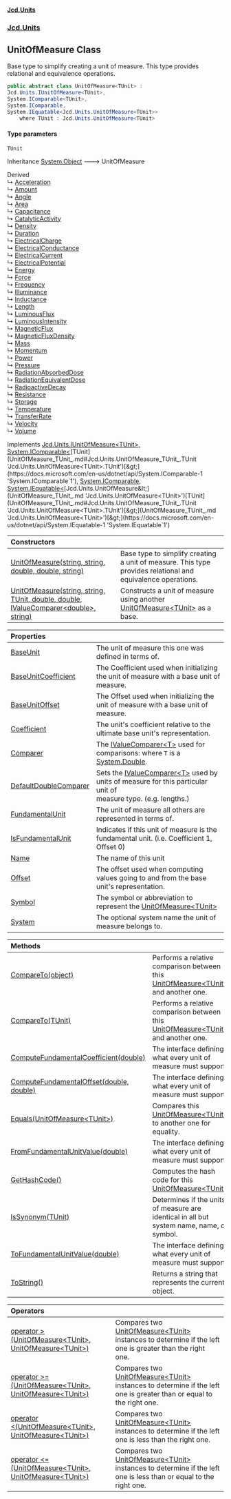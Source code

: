 #### [Jcd.Units](index.md 'index')
### [Jcd.Units](Jcd.Units.md 'Jcd.Units')

## UnitOfMeasure<TUnit> Class

Base type to simplify creating a unit of measure. This type provides relational and equivalence operations.

```csharp
public abstract class UnitOfMeasure<TUnit> :
Jcd.Units.IUnitOfMeasure<TUnit>,
System.IComparable<TUnit>,
System.IComparable,
System.IEquatable<Jcd.Units.UnitOfMeasure<TUnit>>
    where TUnit : Jcd.Units.UnitOfMeasure<TUnit>
```
#### Type parameters

<a name='Jcd.Units.UnitOfMeasure_TUnit_.TUnit'></a>

`TUnit`

Inheritance [System.Object](https://docs.microsoft.com/en-us/dotnet/api/System.Object 'System.Object') &#129106; UnitOfMeasure<TUnit>

Derived  
&#8627; [Acceleration](Acceleration.md 'Jcd.Units.UnitTypes.Acceleration')  
&#8627; [Amount](Amount.md 'Jcd.Units.UnitTypes.Amount')  
&#8627; [Angle](Angle.md 'Jcd.Units.UnitTypes.Angle')  
&#8627; [Area](Area.md 'Jcd.Units.UnitTypes.Area')  
&#8627; [Capacitance](Capacitance.md 'Jcd.Units.UnitTypes.Capacitance')  
&#8627; [CatalyticActivity](CatalyticActivity.md 'Jcd.Units.UnitTypes.CatalyticActivity')  
&#8627; [Density](Density.md 'Jcd.Units.UnitTypes.Density')  
&#8627; [Duration](Duration.md 'Jcd.Units.UnitTypes.Duration')  
&#8627; [ElectricalCharge](ElectricalCharge.md 'Jcd.Units.UnitTypes.ElectricalCharge')  
&#8627; [ElectricalConductance](ElectricalConductance.md 'Jcd.Units.UnitTypes.ElectricalConductance')  
&#8627; [ElectricalCurrent](ElectricalCurrent.md 'Jcd.Units.UnitTypes.ElectricalCurrent')  
&#8627; [ElectricalPotential](ElectricalPotential.md 'Jcd.Units.UnitTypes.ElectricalPotential')  
&#8627; [Energy](Energy.md 'Jcd.Units.UnitTypes.Energy')  
&#8627; [Force](Force.md 'Jcd.Units.UnitTypes.Force')  
&#8627; [Frequency](Frequency.md 'Jcd.Units.UnitTypes.Frequency')  
&#8627; [Illuminance](Illuminance.md 'Jcd.Units.UnitTypes.Illuminance')  
&#8627; [Inductance](Inductance.md 'Jcd.Units.UnitTypes.Inductance')  
&#8627; [Length](Length.md 'Jcd.Units.UnitTypes.Length')  
&#8627; [LuminousFlux](LuminousFlux.md 'Jcd.Units.UnitTypes.LuminousFlux')  
&#8627; [LuminousIntensity](LuminousIntensity.md 'Jcd.Units.UnitTypes.LuminousIntensity')  
&#8627; [MagneticFlux](MagneticFlux.md 'Jcd.Units.UnitTypes.MagneticFlux')  
&#8627; [MagneticFluxDensity](MagneticFluxDensity.md 'Jcd.Units.UnitTypes.MagneticFluxDensity')  
&#8627; [Mass](Mass.md 'Jcd.Units.UnitTypes.Mass')  
&#8627; [Momentum](Momentum.md 'Jcd.Units.UnitTypes.Momentum')  
&#8627; [Power](Power.md 'Jcd.Units.UnitTypes.Power')  
&#8627; [Pressure](Pressure.md 'Jcd.Units.UnitTypes.Pressure')  
&#8627; [RadiationAbsorbedDose](RadiationAbsorbedDose.md 'Jcd.Units.UnitTypes.RadiationAbsorbedDose')  
&#8627; [RadiationEquivalentDose](RadiationEquivalentDose.md 'Jcd.Units.UnitTypes.RadiationEquivalentDose')  
&#8627; [RadioactiveDecay](RadioactiveDecay.md 'Jcd.Units.UnitTypes.RadioactiveDecay')  
&#8627; [Resistance](Resistance.md 'Jcd.Units.UnitTypes.Resistance')  
&#8627; [Storage](Storage.md 'Jcd.Units.UnitTypes.Storage')  
&#8627; [Temperature](Temperature.md 'Jcd.Units.UnitTypes.Temperature')  
&#8627; [TransferRate](TransferRate.md 'Jcd.Units.UnitTypes.TransferRate')  
&#8627; [Velocity](Velocity.md 'Jcd.Units.UnitTypes.Velocity')  
&#8627; [Volume](Volume.md 'Jcd.Units.UnitTypes.Volume')

Implements [Jcd.Units.IUnitOfMeasure&lt;](IUnitOfMeasure_TUnit_.md 'Jcd.Units.IUnitOfMeasure<TUnit>')[TUnit](UnitOfMeasure_TUnit_.md#Jcd.Units.UnitOfMeasure_TUnit_.TUnit 'Jcd.Units.UnitOfMeasure<TUnit>.TUnit')[&gt;](IUnitOfMeasure_TUnit_.md 'Jcd.Units.IUnitOfMeasure<TUnit>'), [System.IComparable&lt;](https://docs.microsoft.com/en-us/dotnet/api/System.IComparable-1 'System.IComparable`1')[TUnit](UnitOfMeasure_TUnit_.md#Jcd.Units.UnitOfMeasure_TUnit_.TUnit 'Jcd.Units.UnitOfMeasure<TUnit>.TUnit')[&gt;](https://docs.microsoft.com/en-us/dotnet/api/System.IComparable-1 'System.IComparable`1'), [System.IComparable](https://docs.microsoft.com/en-us/dotnet/api/System.IComparable 'System.IComparable'), [System.IEquatable&lt;](https://docs.microsoft.com/en-us/dotnet/api/System.IEquatable-1 'System.IEquatable`1')[Jcd.Units.UnitOfMeasure&lt;](UnitOfMeasure_TUnit_.md 'Jcd.Units.UnitOfMeasure<TUnit>')[TUnit](UnitOfMeasure_TUnit_.md#Jcd.Units.UnitOfMeasure_TUnit_.TUnit 'Jcd.Units.UnitOfMeasure<TUnit>.TUnit')[&gt;](UnitOfMeasure_TUnit_.md 'Jcd.Units.UnitOfMeasure<TUnit>')[&gt;](https://docs.microsoft.com/en-us/dotnet/api/System.IEquatable-1 'System.IEquatable`1')

| Constructors | |
| :--- | :--- |
| [UnitOfMeasure(string, string, double, double, string)](UnitOfMeasure_TUnit_..ctor.GXF1xY6aTZUIdsKaSOcULw.md 'Jcd.Units.UnitOfMeasure<TUnit>.UnitOfMeasure(string, string, double, double, string)') | Base type to simplify creating a unit of measure. This type provides relational and equivalence operations. |
| [UnitOfMeasure(string, string, TUnit, double, double, IValueComparer&lt;double&gt;, string)](UnitOfMeasure_TUnit_..ctor.ppaE236Nm6TcDuxxxVbfFA.md 'Jcd.Units.UnitOfMeasure<TUnit>.UnitOfMeasure(string, string, TUnit, double, double, Jcd.Units.IValueComparer<double>, string)') | Constructs a unit of measure using another [UnitOfMeasure&lt;TUnit&gt;](UnitOfMeasure_TUnit_.md 'Jcd.Units.UnitOfMeasure<TUnit>') as a base. |

| Properties | |
| :--- | :--- |
| [BaseUnit](UnitOfMeasure_TUnit_.BaseUnit.md 'Jcd.Units.UnitOfMeasure<TUnit>.BaseUnit') | The unit of measure this one was defined in terms of. |
| [BaseUnitCoefficient](UnitOfMeasure_TUnit_.BaseUnitCoefficient.md 'Jcd.Units.UnitOfMeasure<TUnit>.BaseUnitCoefficient') | The Coefficient used when initializing the unit of measure with a base unit of measure. |
| [BaseUnitOffset](UnitOfMeasure_TUnit_.BaseUnitOffset.md 'Jcd.Units.UnitOfMeasure<TUnit>.BaseUnitOffset') | The Offset used when initializing the unit of measure with a base unit of measure. |
| [Coefficient](UnitOfMeasure_TUnit_.Coefficient.md 'Jcd.Units.UnitOfMeasure<TUnit>.Coefficient') | The unit's coefficient relative to the ultimate base unit's representation. |
| [Comparer](UnitOfMeasure_TUnit_.Comparer.md 'Jcd.Units.UnitOfMeasure<TUnit>.Comparer') | The [IValueComparer&lt;T&gt;](IValueComparer_T_.md 'Jcd.Units.IValueComparer<T>') used for comparisons: where `T` is a [System.Double](https://docs.microsoft.com/en-us/dotnet/api/System.Double 'System.Double'). |
| [DefaultDoubleComparer](UnitOfMeasure_TUnit_.DefaultDoubleComparer.md 'Jcd.Units.UnitOfMeasure<TUnit>.DefaultDoubleComparer') | Sets the [IValueComparer&lt;T&gt;](IValueComparer_T_.md 'Jcd.Units.IValueComparer<T>') used by units of measure for this particular unit of<br/>measure type. (e.g. lengths.) |
| [FundamentalUnit](UnitOfMeasure_TUnit_.FundamentalUnit.md 'Jcd.Units.UnitOfMeasure<TUnit>.FundamentalUnit') | The unit of measure all others are represented in terms of. |
| [IsFundamentalUnit](UnitOfMeasure_TUnit_.IsFundamentalUnit.md 'Jcd.Units.UnitOfMeasure<TUnit>.IsFundamentalUnit') | Indicates if this unit of measure is the fundamental unit. (i.e. Coefficient 1, Offset 0) |
| [Name](UnitOfMeasure_TUnit_.Name.md 'Jcd.Units.UnitOfMeasure<TUnit>.Name') | The name of this unit |
| [Offset](UnitOfMeasure_TUnit_.Offset.md 'Jcd.Units.UnitOfMeasure<TUnit>.Offset') | The offset used when computing values going to and from the base unit's representation. |
| [Symbol](UnitOfMeasure_TUnit_.Symbol.md 'Jcd.Units.UnitOfMeasure<TUnit>.Symbol') | The symbol or abbreviation to represent the [UnitOfMeasure&lt;TUnit&gt;](UnitOfMeasure_TUnit_.md 'Jcd.Units.UnitOfMeasure<TUnit>') |
| [System](UnitOfMeasure_TUnit_.System.md 'Jcd.Units.UnitOfMeasure<TUnit>.System') | The optional system name the unit of measure belongs to. |

| Methods | |
| :--- | :--- |
| [CompareTo(object)](UnitOfMeasure_TUnit_.CompareTo.BDUB5PptL8B2VDvxCybhnA.md 'Jcd.Units.UnitOfMeasure<TUnit>.CompareTo(object)') | Performs a relative comparison between this [UnitOfMeasure&lt;TUnit&gt;](UnitOfMeasure_TUnit_.md 'Jcd.Units.UnitOfMeasure<TUnit>') and another one. |
| [CompareTo(TUnit)](UnitOfMeasure_TUnit_.CompareTo.OPmubfQu6BLQMyNXQHI0jg.md 'Jcd.Units.UnitOfMeasure<TUnit>.CompareTo(TUnit)') | Performs a relative comparison between this [UnitOfMeasure&lt;TUnit&gt;](UnitOfMeasure_TUnit_.md 'Jcd.Units.UnitOfMeasure<TUnit>') and another one. |
| [ComputeFundamentalCoefficient(double)](UnitOfMeasure_TUnit_.ComputeFundamentalCoefficient.i9JNe6R2i806zQq6EPKlHg.md 'Jcd.Units.UnitOfMeasure<TUnit>.ComputeFundamentalCoefficient(double)') | The interface defining what every unit of measure must support. |
| [ComputeFundamentalOffset(double, double)](UnitOfMeasure_TUnit_.ComputeFundamentalOffset.onPwvgdKY+MelX1jCfClKQ.md 'Jcd.Units.UnitOfMeasure<TUnit>.ComputeFundamentalOffset(double, double)') | The interface defining what every unit of measure must support. |
| [Equals(UnitOfMeasure&lt;TUnit&gt;)](UnitOfMeasure_TUnit_.Equals.monYQT5ijeXp2ozD2hvWHQ.md 'Jcd.Units.UnitOfMeasure<TUnit>.Equals(Jcd.Units.UnitOfMeasure<TUnit>)') | Compares this [UnitOfMeasure&lt;TUnit&gt;](UnitOfMeasure_TUnit_.md 'Jcd.Units.UnitOfMeasure<TUnit>') to another one for equality. |
| [FromFundamentalUnitValue(double)](UnitOfMeasure_TUnit_.FromFundamentalUnitValue.ela1GaQ7m9Ds+0Gsp3NEqw.md 'Jcd.Units.UnitOfMeasure<TUnit>.FromFundamentalUnitValue(double)') | The interface defining what every unit of measure must support. |
| [GetHashCode()](UnitOfMeasure_TUnit_.GetHashCode().md 'Jcd.Units.UnitOfMeasure<TUnit>.GetHashCode()') | Computes the hash code for this [UnitOfMeasure&lt;TUnit&gt;](UnitOfMeasure_TUnit_.md 'Jcd.Units.UnitOfMeasure<TUnit>') |
| [IsSynonym(TUnit)](UnitOfMeasure_TUnit_.IsSynonym.ByjS0y+kjZyPPYPiB7usqg.md 'Jcd.Units.UnitOfMeasure<TUnit>.IsSynonym(TUnit)') | Determines if the units of measure are identical in all but system name, name, or symbol. |
| [ToFundamentalUnitValue(double)](UnitOfMeasure_TUnit_.ToFundamentalUnitValue.c+pdNRz/zLxbsbCTxAGJcQ.md 'Jcd.Units.UnitOfMeasure<TUnit>.ToFundamentalUnitValue(double)') | The interface defining what every unit of measure must support. |
| [ToString()](UnitOfMeasure_TUnit_.ToString().md 'Jcd.Units.UnitOfMeasure<TUnit>.ToString()') | Returns a string that represents the current object. |

| Operators | |
| :--- | :--- |
| [operator &gt;(UnitOfMeasure&lt;TUnit&gt;, UnitOfMeasure&lt;TUnit&gt;)](UnitOfMeasure_TUnit_.op_GreaterThan.1PaSrFoiJTo7T+c0lAAktg.md 'Jcd.Units.UnitOfMeasure<TUnit>.op_GreaterThan(Jcd.Units.UnitOfMeasure<TUnit>, Jcd.Units.UnitOfMeasure<TUnit>)') | Compares two [UnitOfMeasure&lt;TUnit&gt;](UnitOfMeasure_TUnit_.md 'Jcd.Units.UnitOfMeasure<TUnit>') instances to determine if the left one is greater than the right<br/>one. |
| [operator &gt;=(UnitOfMeasure&lt;TUnit&gt;, UnitOfMeasure&lt;TUnit&gt;)](UnitOfMeasure_TUnit_.op_GreaterThanOrEqual.R0d08Sda2xz912fn6sSwOA.md 'Jcd.Units.UnitOfMeasure<TUnit>.op_GreaterThanOrEqual(Jcd.Units.UnitOfMeasure<TUnit>, Jcd.Units.UnitOfMeasure<TUnit>)') | Compares two [UnitOfMeasure&lt;TUnit&gt;](UnitOfMeasure_TUnit_.md 'Jcd.Units.UnitOfMeasure<TUnit>') instances to determine if the left one is greater than or equal to<br/>the right one. |
| [operator &lt;(UnitOfMeasure&lt;TUnit&gt;, UnitOfMeasure&lt;TUnit&gt;)](UnitOfMeasure_TUnit_.op_LessThan.Ryf2wTvfKjdlLuccqhkM/Q.md 'Jcd.Units.UnitOfMeasure<TUnit>.op_LessThan(Jcd.Units.UnitOfMeasure<TUnit>, Jcd.Units.UnitOfMeasure<TUnit>)') | Compares two [UnitOfMeasure&lt;TUnit&gt;](UnitOfMeasure_TUnit_.md 'Jcd.Units.UnitOfMeasure<TUnit>') instances to determine if the left one is less than the right one. |
| [operator &lt;=(UnitOfMeasure&lt;TUnit&gt;, UnitOfMeasure&lt;TUnit&gt;)](UnitOfMeasure_TUnit_.op_LessThanOrEqual.Rl+XHHuF6mR/6riB7FSvUg.md 'Jcd.Units.UnitOfMeasure<TUnit>.op_LessThanOrEqual(Jcd.Units.UnitOfMeasure<TUnit>, Jcd.Units.UnitOfMeasure<TUnit>)') | Compares two [UnitOfMeasure&lt;TUnit&gt;](UnitOfMeasure_TUnit_.md 'Jcd.Units.UnitOfMeasure<TUnit>') instances to determine if the left one is less than or equal to the<br/>right one. |
